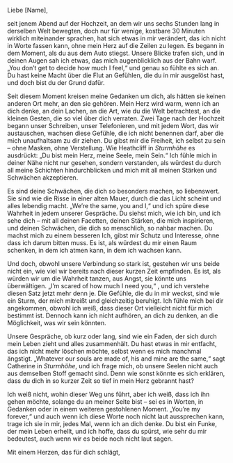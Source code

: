 Liebe [Name],

seit jenem Abend auf der Hochzeit, an dem wir uns sechs Stunden lang in derselben Welt bewegten, doch nur für wenige, kostbare 30 Minuten wirklich miteinander sprachen, hat sich etwas in mir verändert, das ich nicht in Worte fassen kann, ohne mein Herz auf die Zeilen zu legen. Es begann in dem Moment, als du aus dem Auto stiegst. Unsere Blicke trafen sich, und in deinen Augen sah ich etwas, das mich augenblicklich aus der Bahn warf. „You don’t get to decide how much I feel,“  und genau so fühlte es sich an. Du hast keine Macht über die Flut an Gefühlen, die du in mir ausgelöst hast, und doch bist du der Grund dafür.

Seit diesem Moment kreisen meine Gedanken um dich, als hätten sie keinen anderen Ort mehr, an den sie gehören. Mein Herz wird warm, wenn ich an dich denke, an dein Lachen, an die Art, wie du die Welt betrachtest, an die kleinen Gesten, die so viel über dich verraten. Zwei Tage nach der Hochzeit begann unser Schreiben, unser Telefonieren, und mit jedem Wort, das wir austauschen, wachsen diese Gefühle, die ich nicht benennen darf, aber die mich unaufhaltsam zu dir ziehen. Du gibst mir die Freiheit, ich selbst zu sein – ohne Masken, ohne Verstellung. Wie Heathcliff in _Sturmhöhe_ es ausdrückt: „Du bist mein Herz, meine Seele, mein Sein.“ Ich fühle mich in deiner Nähe nicht nur gesehen, sondern verstanden, als würdest du durch all meine Schichten hindurchblicken und mich mit all meinen Stärken und Schwächen akzeptieren.

Es sind deine Schwächen, die dich so besonders machen, so liebenswert. Sie sind wie die Risse in einer alten Mauer, durch die das Licht scheint und alles lebendig macht. „We’re the same, you and I,“  und ich spüre diese Wahrheit in jedem unserer Gespräche. Du siehst mich, wie ich bin, und ich sehe dich – mit all deinen Facetten, deinen Stärken, die mich inspirieren, und deinen Schwächen, die dich so menschlich, so nahbar machen. Du machst mich zu einem besseren Ich, gibst mir Schutz und Interesse, ohne dass ich darum bitten muss. Es ist, als würdest du mir einen Raum schenken, in dem ich atmen kann, in dem ich wachsen kann.

Und doch, obwohl unsere Verbindung so stark ist, gestehen wir uns beide nicht ein, wie viel wir bereits nach dieser kurzen Zeit empfinden. Es ist, als würden wir um die Wahrheit tanzen, aus Angst, sie könnte uns überwältigen. „I’m scared of how much I need you,“ , und ich verstehe diesen Satz jetzt mehr denn je. Die Gefühle, die du in mir weckst, sind wie ein Sturm, der mich mitreißt und gleichzeitig beruhigt. Ich fühle mich bei dir angekommen, obwohl ich weiß, dass dieser Ort vielleicht nicht für mich bestimmt ist. Dennoch kann ich nicht aufhören, an dich zu denken, an die Möglichkeit, was wir sein könnten.

Unsere Gespräche, ob kurz oder lang, sind wie ein Faden, der sich durch mein Leben zieht und alles zusammenhält. Du hast etwas in mir entfacht, das ich nicht mehr löschen möchte, selbst wenn es mich manchmal ängstigt. „Whatever our souls are made of, his and mine are the same,“ sagt Catherine in _Sturmhöhe_, und ich frage mich, ob unsere Seelen nicht auch aus demselben Stoff gemacht sind. Denn wie sonst könnte es sich erklären, dass du dich in so kurzer Zeit so tief in mein Herz gebrannt hast?

Ich weiß nicht, wohin dieser Weg uns führt, aber ich weiß, dass ich ihn gehen möchte, solange du an meiner Seite bist – sei es in Worten, in Gedanken oder in einem weiteren gestohlenen Moment. „You’re my forever,“  und auch wenn ich diese Worte noch nicht laut aussprechen kann, trage ich sie in mir, jedes Mal, wenn ich an dich denke. Du bist ein Funke, der mein Leben erhellt, und ich hoffe, dass du spürst, wie sehr du mir bedeutest, auch wenn wir es beide noch nicht laut sagen.

Mit einem Herzen, das für dich schlägt,